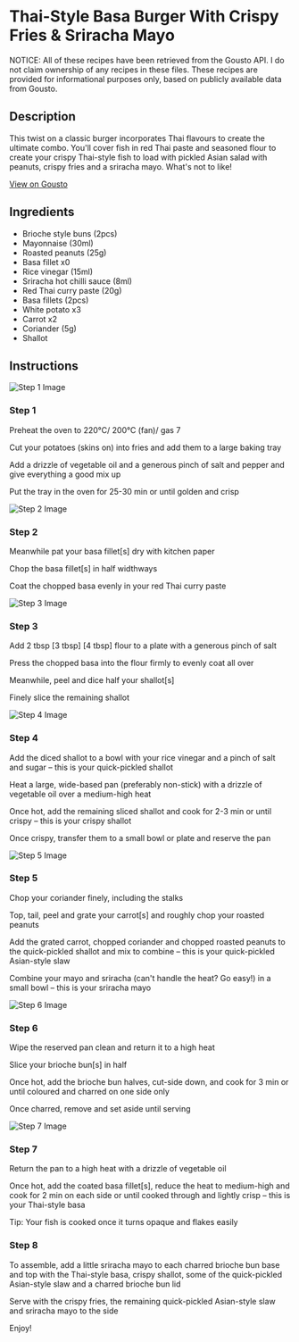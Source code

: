 # Thai-Style Basa Burger With Crispy Fries & Sriracha Mayo

NOTICE: All of these recipes have been retrieved from the Gousto API. I do not claim ownership of any recipes in these files. These recipes are provided for informational purposes only, based on publicly available data from Gousto.

## Description

This twist on a classic burger incorporates Thai flavours to create the ultimate combo. You'll cover fish in red Thai paste and seasoned flour to create your crispy Thai-style fish to load with pickled Asian salad with peanuts, crispy fries and a sriracha mayo. What's not to like!

[View on Gousto](https://www.gousto.co.uk/recipes/cookbook/thai-style-fish-burger-with-crispy-fries-sriracha-mayo)

## Ingredients

- Brioche style buns (2pcs)
- Mayonnaise (30ml)
- Roasted peanuts (25g)
- Basa fillet x0
- Rice vinegar (15ml)
- Sriracha hot chilli sauce (8ml)
- Red Thai curry paste (20g)
- Basa fillets (2pcs)
- White potato x3
- Carrot x2
- Coriander (5g)
- Shallot

## Instructions

![Step 1 Image](https://production-media.gousto.co.uk/cms/recipe-step-image/Step-1-1649848184071-x200.jpg)

### Step 1

Preheat the oven to 220°C/ 200°C (fan)/ gas 7

Cut your potatoes (skins on) into fries and add them to a large baking tray

Add a drizzle of vegetable oil and a generous pinch of salt and pepper and give everything a good mix up

Put the tray in the oven for 25-30 min or until golden and crisp

![Step 2 Image](https://production-media.gousto.co.uk/cms/recipe-step-image/Step-2-1649848187834-x200.jpg)

### Step 2

Meanwhile pat your basa fillet[s] dry with kitchen paper

Chop the basa fillet[s] in half widthways

Coat the chopped basa evenly in your red Thai curry paste

![Step 3 Image](https://production-media.gousto.co.uk/cms/recipe-step-image/Step-3-1649848190813-x200.jpg)

### Step 3

Add 2 tbsp <span class="text-purple">[3 tbsp]</span> <span class="text-danger">[4 tbsp]</span> flour to a plate with a generous pinch of salt

Press the chopped basa into the flour firmly to evenly coat all over

Meanwhile, peel and dice half your<span class="text-danger"> </span>shallot[s]

Finely slice the remaining shallot

![Step 4 Image](https://production-media.gousto.co.uk/cms/recipe-step-image/Step-4-1649848193953-x200.jpg)

### Step 4

Add the diced shallot to a bowl with your rice vinegar and a pinch of salt and sugar – this is your quick-pickled shallot

Heat a large, wide-based pan (preferably non-stick) with a drizzle of vegetable oil over a medium-high heat

Once hot, add the remaining sliced shallot and cook for 2-3 min or until crispy – this is your crispy shallot

Once crispy, transfer them to a small bowl or plate and reserve the pan

![Step 5 Image](https://production-media.gousto.co.uk/cms/recipe-step-image/Step-5-1649848198363-x200.jpg)

### Step 5

Chop your coriander finely, including the stalks

Top, tail, peel and grate your carrot[s] and roughly chop your roasted peanuts

Add the grated carrot, chopped coriander and chopped roasted peanuts to the quick-pickled shallot and mix to combine – this is your quick-pickled Asian-style slaw

Combine your mayo and sriracha (can't handle the heat? Go easy!) in a small bowl – this is your sriracha mayo

![Step 6 Image](https://production-media.gousto.co.uk/cms/recipe-step-image/Step-6-1649848202050-x200.jpg)

### Step 6

Wipe the reserved pan clean and return it to a high heat

Slice your brioche bun[s] in half

Once hot, add the brioche bun halves, cut-side down, and cook for 3 min or until coloured and charred on one side only

Once charred, remove and set aside until serving

![Step 7 Image](https://production-media.gousto.co.uk/cms/recipe-step-image/Step-7-1-1649848206148-x200.jpg)

### Step 7

Return the pan to a high heat with a drizzle of vegetable oil

Once hot, add the coated basa fillet[s], reduce the heat to medium-high and cook for 2 min on each side or until cooked through and lightly crisp – this is your Thai-style basa

Tip: Your fish is cooked once it turns opaque and flakes easily

### Step 8

To assemble, add a little sriracha mayo to each charred brioche bun base and top with the Thai-style basa, crispy shallot, some of the quick-pickled Asian-style slaw and a charred brioche bun lid

Serve with the crispy fries, the remaining quick-pickled Asian-style slaw and sriracha mayo to the side

Enjoy!

